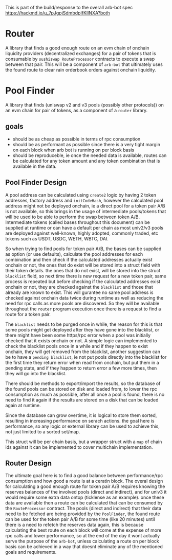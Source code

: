This is part of the build/response to the overall arb-bot spec
https://hackmd.io/u_7pJgpjSdmbdpIfKlINXA?both


# Router
A library that finds a good enough route on an evm chain of onchain liquidity providers (decentralized exchanges) for a pair of tokens that is consumable by `sushiswap RouteProcessor` contracts to execute a swap between that pair.
This will be a component of `arb-bot` that ultimately uses the found route to clear rain orderbook orders against onchain liquidity.

# Pool Finder
A library that finds (uniswap v2 and v3 pools (possibly other protocols)) on an evm chain for pair of tokens, as a component of a `router` library.

## goals
- should be as cheap as possible in terms of rpc consumption
- should be as performant as possible since there is a very tight margin on each block when arb bot is running on per block basis
- should be reproduceble, ie once the needed data is available, routes can be calculated for any token amount and any token combination that is available in the data.


## Pool Finder Design 
A pool address can be calculated using `create2` logic by having 2 token addresses, factory address and `initCodeHash`, however the calculated pool address might not be deployed onchain, ie a direct pool for a token pair A/B is not available, so this brings in the usage of intermediate pools/tokens that will be used to be able to perform the swap between token A/B. 
Intermediate tokens (called bases throughout this document) can be supplied at runtime or can have a default per chain as most univ2/v3 pools are deployed against well-known, highly adopted, commonly traded, etc tokens such as USDT, USDC, WETH, WBTC, DAI.

So when trying to find pools for token pair A/B, the bases can be supplied as option (or use defaults), calculate the pool addresses for each combination and then check if the calculated addresses actually exist onchain or not, the ones that do exist will be stored into a struct field with their token details. the ones that do not exist, will be stored into the struct `blacklist` field, so next time there is new request for a new token pair, same process is repeated but before checking if the calculated addresses exist onchain or not, they are checked against the `blacklist` and those that already are known to exist.
This will gurantee no same pool address is checked against onchain data twice during runtime as well as reducing the need for rpc calls as more pools are discovered.
So they will be available throughout the `router` program execution once there is a request to find a route for a token pair.

The `blacklist` needs to be purged once in while, the reason for this is that some pools might get deployed after they have gone into the blacklist, or there might have been some https/rpc error when a pool was initially checked that it exists onchain or not. 
A simple logic can implemented to check the blacklist pools once in a while and if they happen to exist onchain, they will get removed from the blacklist, another suggestion can be to have a `pending blacklist`, ie not put pools directly into the blacklist for the first time they return error when read from onchain, but put them in a pending state, and if they happen to return error a few more times, then they will go into the blacklist.

There should be methods to export/import the results, so the database of the found pools can be stored on disk and loaded from, to lower the rpc consumption as much as possible, after all once a pool is found, there is no need to find it again if the results are stored on a disk that can be loaded again at runtime.

Since the database can grow overtime, it is logical to store them sorted, resulting in increasing performance on serach actions. the goal here is performance, so any logic or external library can be used to achieve this, not just limited to a sorted set/map.

This struct will be per chain basis, but a wrapper struct with a `map` of chain ids against it can be implemented to cover multichain implementation.

## Router Design 
The ultimate goal here is to find a good balance between performance/rpc consumption and how good a route is at a ceratin block.
The overal design for calculating a good enough route for token pair A/B requires knowing the reserves balances of the involved pools (direct and indirect), and for univ3 it would require some extra data ontop (ticklense as an example). once these data are available then a route can be calculated that can be consumed by the `RouteProcessor` contract.
The pools (direct and indirect) that their data need to be fetched are being provided by the `PoolFinder`, the found route can be used for the token pair A/B for some time (like 20 minutes) until there is a need to refetch the reserves data again, this is because calculating the best route on each block will come at the expense of more rpc calls and lower performance, so at the end of the day it wont actually serve the purpose of the `arb-bot`, unless calculating a route on per block basis can be achieved in a way that doesnt eliminate any of the mentioned goals and requirements.
